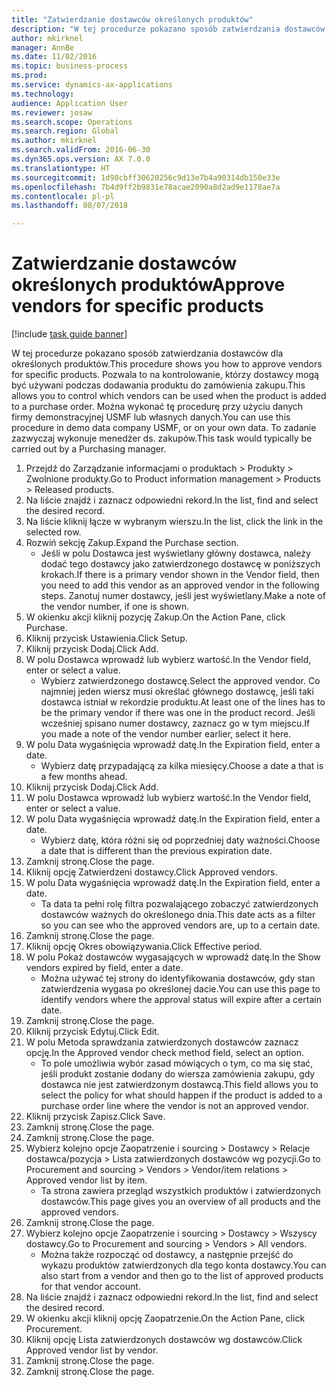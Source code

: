 ```yaml
--- 
title: "Zatwierdzanie dostawców określonych produktów"
description: "W tej procedurze pokazano sposób zatwierdzania dostawców dla określonych produktów."
author: mkirknel
manager: AnnBe
ms.date: 11/02/2016
ms.topic: business-process
ms.prod: 
ms.service: dynamics-ax-applications
ms.technology: 
audience: Application User
ms.reviewer: josaw
ms.search.scope: Operations
ms.search.region: Global
ms.author: mkirknel
ms.search.validFrom: 2016-06-30
ms.dyn365.ops.version: AX 7.0.0
ms.translationtype: HT
ms.sourcegitcommit: 1d98cbff30620256c9d13e7b4a90314db150e33e
ms.openlocfilehash: 7b4d9ff2b9831e78acae2090a8d2ad9e1178ae7a
ms.contentlocale: pl-pl
ms.lasthandoff: 08/07/2018

---
```

# <a name="approve-vendors-for-specific-products"></a><span data-ttu-id="12973-103">Zatwierdzanie dostawców określonych produktów</span><span class="sxs-lookup"><span data-stu-id="12973-103">Approve vendors for specific products</span></span>

[!include [task guide banner](../../includes/task-guide-banner.md)]

<span data-ttu-id="12973-104">W tej procedurze pokazano sposób zatwierdzania dostawców dla określonych produktów.</span><span class="sxs-lookup"><span data-stu-id="12973-104">This procedure shows you how to approve vendors for specific products.</span></span> <span data-ttu-id="12973-105">Pozwala to na kontrolowanie, którzy dostawcy mogą być używani podczas dodawania produktu do zamówienia zakupu.</span><span class="sxs-lookup"><span data-stu-id="12973-105">This allows you to control which vendors can be used when the product is added to a purchase order.</span></span> <span data-ttu-id="12973-106">Można wykonać tę procedurę przy użyciu danych firmy demonstracyjnej USMF lub własnych danych.</span><span class="sxs-lookup"><span data-stu-id="12973-106">You can use this procedure in demo data company USMF, or on your own data.</span></span> <span data-ttu-id="12973-107">To zadanie zazwyczaj wykonuje menedżer ds. zakupów.</span><span class="sxs-lookup"><span data-stu-id="12973-107">This task would typically be carried out by a Purchasing manager.</span></span>

1. <span data-ttu-id="12973-108">Przejdź do Zarządzanie informacjami o produktach > Produkty > Zwolnione produkty.</span><span class="sxs-lookup"><span data-stu-id="12973-108">Go to Product information management > Products > Released products.</span></span>
2. <span data-ttu-id="12973-109">Na liście znajdź i zaznacz odpowiedni rekord.</span><span class="sxs-lookup"><span data-stu-id="12973-109">In the list, find and select the desired record.</span></span>
3. <span data-ttu-id="12973-110">Na liście kliknij łącze w wybranym wierszu.</span><span class="sxs-lookup"><span data-stu-id="12973-110">In the list, click the link in the selected row.</span></span>
4. <span data-ttu-id="12973-111">Rozwiń sekcję Zakup.</span><span class="sxs-lookup"><span data-stu-id="12973-111">Expand the Purchase section.</span></span>
    * <span data-ttu-id="12973-112">Jeśli w polu Dostawca jest wyświetlany główny dostawca, należy dodać tego dostawcy jako zatwierdzonego dostawcę w poniższych krokach.</span><span class="sxs-lookup"><span data-stu-id="12973-112">If there is a primary vendor shown in the Vendor field, then you need to add this vendor as an approved vendor in the following steps.</span></span> <span data-ttu-id="12973-113">Zanotuj numer dostawcy, jeśli jest wyświetlany.</span><span class="sxs-lookup"><span data-stu-id="12973-113">Make a note of the vendor number, if one is shown.</span></span>  
5. <span data-ttu-id="12973-114">W okienku akcji kliknij pozycję Zakup.</span><span class="sxs-lookup"><span data-stu-id="12973-114">On the Action Pane, click Purchase.</span></span>
6. <span data-ttu-id="12973-115">Kliknij przycisk Ustawienia.</span><span class="sxs-lookup"><span data-stu-id="12973-115">Click Setup.</span></span>
7. <span data-ttu-id="12973-116">Kliknij przycisk Dodaj.</span><span class="sxs-lookup"><span data-stu-id="12973-116">Click Add.</span></span>
8. <span data-ttu-id="12973-117">W polu Dostawca wprowadź lub wybierz wartość.</span><span class="sxs-lookup"><span data-stu-id="12973-117">In the Vendor field, enter or select a value.</span></span>
    * <span data-ttu-id="12973-118">Wybierz zatwierdzonego dostawcę.</span><span class="sxs-lookup"><span data-stu-id="12973-118">Select the approved vendor.</span></span> <span data-ttu-id="12973-119">Co najmniej jeden wiersz musi określać głównego dostawcę, jeśli taki dostawca istniał w rekordzie produktu.</span><span class="sxs-lookup"><span data-stu-id="12973-119">At least one of the lines has to be the primary vendor if there was one in the product record.</span></span> <span data-ttu-id="12973-120">Jeśli wcześniej spisano numer dostawcy, zaznacz go w tym miejscu.</span><span class="sxs-lookup"><span data-stu-id="12973-120">If you made a note of the vendor number earlier, select it here.</span></span>  
9. <span data-ttu-id="12973-121">W polu Data wygaśnięcia wprowadź datę.</span><span class="sxs-lookup"><span data-stu-id="12973-121">In the Expiration field, enter a date.</span></span>
    * <span data-ttu-id="12973-122">Wybierz datę przypadającą za kilka miesięcy.</span><span class="sxs-lookup"><span data-stu-id="12973-122">Choose a date a that is a few months ahead.</span></span>  
10. <span data-ttu-id="12973-123">Kliknij przycisk Dodaj.</span><span class="sxs-lookup"><span data-stu-id="12973-123">Click Add.</span></span>
11. <span data-ttu-id="12973-124">W polu Dostawca wprowadź lub wybierz wartość.</span><span class="sxs-lookup"><span data-stu-id="12973-124">In the Vendor field, enter or select a value.</span></span>
12. <span data-ttu-id="12973-125">W polu Data wygaśnięcia wprowadź datę.</span><span class="sxs-lookup"><span data-stu-id="12973-125">In the Expiration field, enter a date.</span></span>
    * <span data-ttu-id="12973-126">Wybierz datę, która różni się od poprzedniej daty ważności.</span><span class="sxs-lookup"><span data-stu-id="12973-126">Choose a date that is different than the previous expiration date.</span></span>  
13. <span data-ttu-id="12973-127">Zamknij stronę.</span><span class="sxs-lookup"><span data-stu-id="12973-127">Close the page.</span></span>
14. <span data-ttu-id="12973-128">Kliknij opcję Zatwierdzeni dostawcy.</span><span class="sxs-lookup"><span data-stu-id="12973-128">Click Approved vendors.</span></span>
15. <span data-ttu-id="12973-129">W polu Data wygaśnięcia wprowadź datę.</span><span class="sxs-lookup"><span data-stu-id="12973-129">In the Expiration field, enter a date.</span></span>
    * <span data-ttu-id="12973-130">Ta data ta pełni rolę filtra pozwalającego zobaczyć zatwierdzonych dostawców ważnych do określonego dnia.</span><span class="sxs-lookup"><span data-stu-id="12973-130">This date acts as a filter so you can see who the approved vendors are, up to a certain date.</span></span>  
16. <span data-ttu-id="12973-131">Zamknij stronę.</span><span class="sxs-lookup"><span data-stu-id="12973-131">Close the page.</span></span>
17. <span data-ttu-id="12973-132">Kliknij opcję Okres obowiązywania.</span><span class="sxs-lookup"><span data-stu-id="12973-132">Click Effective period.</span></span>
18. <span data-ttu-id="12973-133">W polu Pokaż dostawców wygasających w wprowadź datę.</span><span class="sxs-lookup"><span data-stu-id="12973-133">In the Show vendors expired by field, enter a date.</span></span>
    * <span data-ttu-id="12973-134">Można używać tej strony do identyfikowania dostawców, gdy stan zatwierdzenia wygasa po określonej dacie.</span><span class="sxs-lookup"><span data-stu-id="12973-134">You can use this page to identify vendors where the approval status will expire after a certain date.</span></span>  
19. <span data-ttu-id="12973-135">Zamknij stronę.</span><span class="sxs-lookup"><span data-stu-id="12973-135">Close the page.</span></span>
20. <span data-ttu-id="12973-136">Kliknij przycisk Edytuj.</span><span class="sxs-lookup"><span data-stu-id="12973-136">Click Edit.</span></span>
21. <span data-ttu-id="12973-137">W polu Metoda sprawdzania zatwierdzonych dostawców zaznacz opcję.</span><span class="sxs-lookup"><span data-stu-id="12973-137">In the Approved vendor check method field, select an option.</span></span>
    * <span data-ttu-id="12973-138">To pole umożliwia wybór zasad mówiących o tym, co ma się stać, jeśli produkt zostanie dodany do wiersza zamówienia zakupu, gdy dostawca nie jest zatwierdzonym dostawcą.</span><span class="sxs-lookup"><span data-stu-id="12973-138">This field allows you to select the policy for what should happen if the product is added to a purchase order line where the vendor is not an approved vendor.</span></span>  
22. <span data-ttu-id="12973-139">Kliknij przycisk Zapisz.</span><span class="sxs-lookup"><span data-stu-id="12973-139">Click Save.</span></span>
23. <span data-ttu-id="12973-140">Zamknij stronę.</span><span class="sxs-lookup"><span data-stu-id="12973-140">Close the page.</span></span>
24. <span data-ttu-id="12973-141">Zamknij stronę.</span><span class="sxs-lookup"><span data-stu-id="12973-141">Close the page.</span></span>
25. <span data-ttu-id="12973-142">Wybierz kolejno opcje Zaopatrzenie i sourcing > Dostawcy > Relacje dostawca/pozycja > Lista zatwierdzonych dostawców wg pozycji.</span><span class="sxs-lookup"><span data-stu-id="12973-142">Go to Procurement and sourcing > Vendors > Vendor/item relations > Approved vendor list by item.</span></span>
    * <span data-ttu-id="12973-143">Ta strona zawiera przegląd wszystkich produktów i zatwierdzonych dostawców.</span><span class="sxs-lookup"><span data-stu-id="12973-143">This page gives you an overview of all products and the approved vendors.</span></span>  
26. <span data-ttu-id="12973-144">Zamknij stronę.</span><span class="sxs-lookup"><span data-stu-id="12973-144">Close the page.</span></span>
27. <span data-ttu-id="12973-145">Wybierz kolejno opcje Zaopatrzenie i sourcing > Dostawcy > Wszyscy dostawcy.</span><span class="sxs-lookup"><span data-stu-id="12973-145">Go to Procurement and sourcing > Vendors > All vendors.</span></span>
    * <span data-ttu-id="12973-146">Można także rozpocząć od dostawcy, a następnie przejść do wykazu produktów zatwierdzonych dla tego konta dostawcy.</span><span class="sxs-lookup"><span data-stu-id="12973-146">You can also start from a vendor and then go to the list of approved products for that vendor account.</span></span>  
28. <span data-ttu-id="12973-147">Na liście znajdź i zaznacz odpowiedni rekord.</span><span class="sxs-lookup"><span data-stu-id="12973-147">In the list, find and select the desired record.</span></span>
29. <span data-ttu-id="12973-148">W okienku akcji kliknij opcję Zaopatrzenie.</span><span class="sxs-lookup"><span data-stu-id="12973-148">On the Action Pane, click Procurement.</span></span>
30. <span data-ttu-id="12973-149">Kliknij opcję Lista zatwierdzonych dostawców wg dostawców.</span><span class="sxs-lookup"><span data-stu-id="12973-149">Click Approved vendor list by vendor.</span></span>
31. <span data-ttu-id="12973-150">Zamknij stronę.</span><span class="sxs-lookup"><span data-stu-id="12973-150">Close the page.</span></span>
32. <span data-ttu-id="12973-151">Zamknij stronę.</span><span class="sxs-lookup"><span data-stu-id="12973-151">Close the page.</span></span>


